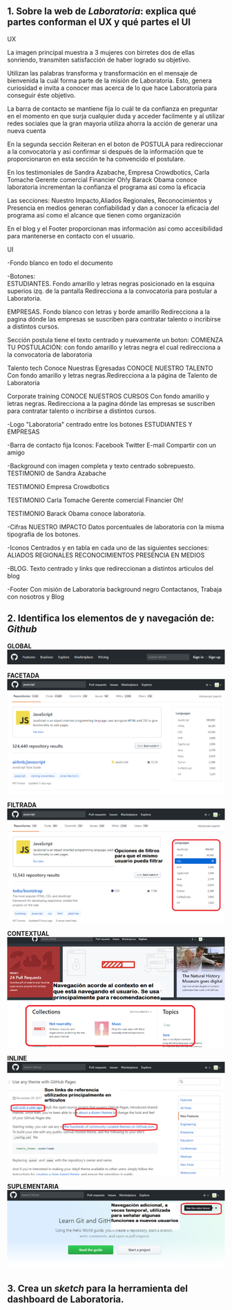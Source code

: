 ## 1. Sobre la web de *Laboratoria*: explica qué partes conforman el UX y qué partes el UI

UX

La imagen principal muestra a 3 mujeres con birretes dos de ellas sonriendo, transmiten satisfacción de haber logrado su objetivo.

Utilizan  las  palabras transforma y transformación en el mensaje de bienvenida la cuál forma parte de la misión de Laboratoria. Esto, genera curiosidad e invita a conocer mas acerca de lo que hace Laboratoria
para conseguir éste objetivo.

La barra de contacto se mantiene fija lo cuál te da confianza en preguntar en el momento en que surja cualquier duda y acceder facilmente y  al utilizar redes sociales que la gran mayoria utiliza ahorra la acción de generar una nueva cuenta

En la segunda sección Reiteran en el boton de POSTULA para redireccionar  a la  convocatoria y asi confirmar si después de la información que te proporcionaron en esta sección te ha convencido el postulare.

En los testimoniales de  Sandra Azabache, Empresa Crowdbotics, Carla Tomache Gerente comercial Financier Oh!y Barack Obama conoce laboratoria incrementan la confianza el programa así como la eficacia

Las secciones: Nuestro Impacto,Aliados Regionales, Reconocimientos y Presencia en medios generan confiabilidad y dan a conocer la eficacia del programa así como el alcance que tienen como organización

En el blog y el Footer proporcionan mas información así como accesibilidad para mantenerse en contacto con el usuario.

UI

-Fondo blanco en todo el documento

-Botones:  
ESTUDIANTES.  Fondo amarillo y letras negras posicionado en la esquina superios izq. de la pantalla
              Redirecciona a la convocatoria para postular a Laboratoria.

EMPRESAS. Fondo blanco con letras y borde amarillo
          Redirecciona a la pagina dónde las empresas se suscriben para contratar talento o incribirse a distintos cursos.

Sección postula tiene el texto centrado y nuevamente un boton:
COMIENZA TU POSTULACIÓN: con fondo amarillo y letras negra el cual redirecciona a la convocatoria de laboratoria  

Talento tech Conoce Nuestras Egresadas
CONOCE NUESTRO TALENTO Con fondo amarillo y letras negras.Redirecciona a la página de Talento de Laboratoria     

Corporate training
CONOCE NUESTROS CURSOS  Con fondo amarillo y letras negras. Redirecciona a la pagina dónde las empresas se suscriben para contratar talento o incribirse a distintos cursos.   

-Logo "Laboratoria" centrado entre los botones ESTUDIANTES Y EMPRESAS

-Barra de contacto fija
  Iconos: Facebook
          Twitter
          E-mail Compartir con un amigo

-Background con imagen completa y texto centrado sobrepuesto.       
 TESTIMONIO  de Sandra Azabache

 TESTIMONIO Empresa Crowdbotics

 TESTIMONIO Carla Tomache Gerente comercial Financier Oh!

 TESTIMONIO Barack Obama conoce laboratoria.

 -Cifras
 NUESTRO IMPACTO Datos porcentuales de laboratoria con la misma tipografía de los botones.

 -Iconos
 Centrados y en tabla en cada uno de las siguientes secciones:
 ALIADOS REGIONALES
 RECONOCIMIENTOS
 PRESENCIA EN MEDIOS

 -BLOG.
  Texto centrado y links que redireccionan a distintos articulos del blog

 -Footer
 Con misión de Laboratoria background negro
 Contactanos, Trabaja con nosotros y Blog


## 2. Identifica los elementos de y navegación de: *Github*

**GLOBAL**
![Navegación Global](./images/GitHub1.png)

**FACETADA**
![Navegación Facetada](./images/GitHub3.png)

**FILTRADA**
![Navegación Filtrada](./images/GitHub4.png)

**CONTEXTUAL**
![Navegación Contextual](./images/GitHub5.png)

**INLINE**
![Navegación Inline](./images/GitHub6.png)

**SUPLEMENTARIA**
![Navegación Suplementaria](./images/GitHub7.png)

## 3. Crea un *sketch* para la herramienta del dashboard de Laboratoria.
